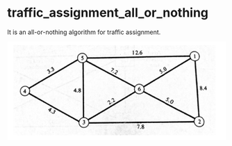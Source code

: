 # traffic_assignment_all_or_nothing
It is an all-or-nothing algorithm for traffic assignment.

![Alt text](img/network.png?raw=true "Title")
